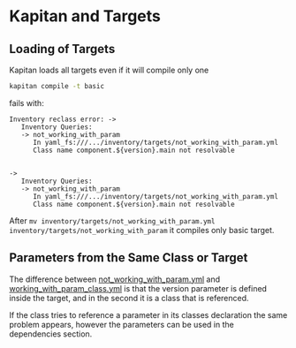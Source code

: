 # Kapitan and Targets

## Loading of Targets
Kapitan loads all targets even if it will compile only one

```sh
kapitan compile -t basic
```

fails with:

```
Inventory reclass error: -> 
   Inventory Queries:
   -> not_working_with_param
      In yaml_fs:///.../inventory/targets/not_working_with_param.yml
      Class name component.${version}.main not resolvable


-> 
   Inventory Queries:
   -> not_working_with_param
      In yaml_fs:///.../inventory/targets/not_working_with_param.yml
      Class name component.${version}.main not resolvable
```

After `mv inventory/targets/not_working_with_param.yml inventory/targets/not_working_with_param` it compiles only basic target.

## Parameters from the Same Class or Target

The difference between [not_working_with_param.yml](inventory/targets/not_working_with_param.yml) and [working_with_param_class.yml](inventory/targets/working_with_param_class.yml) is that the version parameter is defined inside the target, and in the second it is a class that is referenced.

If the class tries to reference a parameter in its classes declaration the same problem appears, however the parameters can be used in the dependencies section. 